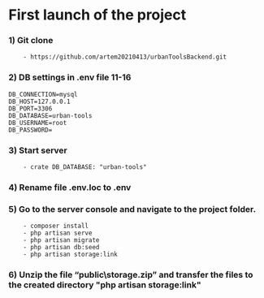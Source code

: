 # First launch of the project

### 1) Git clone

        - https://github.com/artem20210413/urbanToolsBackend.git

### 2) DB settings in .env file 11-16

    DB_CONNECTION=mysql
    DB_HOST=127.0.0.1
    DB_PORT=3306
    DB_DATABASE=urban-tools
    DB_USERNAME=root
    DB_PASSWORD=

### 3) Start server

        - crate DB_DATABASE: "urban-tools"

### 4) Rename file .env.loc to .env

### 5) Go to the server console and navigate to the project folder.

        - composer install
        - php artisan serve
        - php artisan migrate
        - php artisan db:seed
        - php artisan storage:link

### 6) Unzip the file “public\storage.zip” and transfer the files to the created directory "php artisan storage:link"

